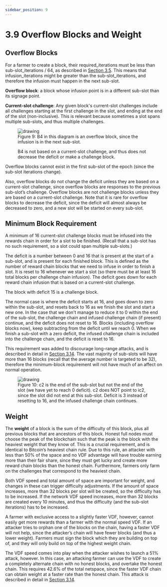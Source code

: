 ```yaml
---
sidebar_position: 9
---
```


# 3.9 Overflow Blocks and Weight

## Overflow Blocks

For a farmer to create a block, their required_iterations must be less than sub-slot_iterations / 64, as described in [Section 3.5](/docs/03consensus/signage_points_and_infusion_points "Section 3.5: Signage Points and Infusion Points"). This means that infusion_iterations might be greater than the sub-slot_iterations, and therefore the infusion must happen in the next sub-slot. 

**Overflow block**: a block whose infusion point is in a different sub-slot than its signage point.

**Current-slot challenge**: Any given block's current-slot challenges include all 
challenges starting at the first challenge in the slot, and ending at the end of the slot (non-inclusive). 
This is relevant because sometimes a slot spans multiple sub-slots, and thus multiple challenges.

<figure>
<img src="/img/overflow.png" alt="drawing"/>
<figcaption>
Figure 9: B4 in this diagram is an overflow block, since the infusion is in the next sub-slot.

B4 is not based on a current-slot challenge, and thus does not decrease the deficit or make a challenge block.
</figcaption>
</figure>


Overflow blocks cannot exist in the first sub-slot of the epoch (since the sub-slot iterations change). 

Also, overflow blocks do not change the deficit unless they are based on a current-slot challenge, since overflow blocks are responses to the previous sub-slot’s challenge. Overflow blocks are not challenge blocks unless they are based on a current-slot challenge. Note that it is rare for overflow blocks to decrease the deficit, since the deficit will almost always be decreased to zero, and a new slot will be started on every sub-slot.

## Minimum Block Requirement

A minimum of 16 current-slot challenge blocks must be infused into the rewards chain in order for a slot to be finished. (Recall that a sub-slot has no such requirement, so a slot could span multiple sub-slots.)

The deficit is a number between 0 and 16 that is present at the start of a sub-slot, and is present for each finished block. This is defined as the number of reward chain blocks that we need to infuse in order to finish a slot. It is reset to 16 whenever we start a slot (so there must be at least 16 total blocks per challenge chain infusion). The deficit goes down for each reward chain infusion that is based on a current-slot challenge. 

The block with deficit 15 is a challenge block.

The normal case is where the deficit starts at 16, and goes down to zero within the sub-slot, and resets back to 16 as we finish the slot and start a new one. In the case that we don't manage to reduce it to 0 within the end of the sub-slot, the challenge chain and infused challenge chain (if present) continue, and the deficit does not reset to 16. Blocks (including overflow blocks now), keep subtracting from the deficit until we reach 0. When we finish a sub-slot with a zero deficit, the infused challenge chain is included into the challenge chain, and the deficit is reset to 16.

This requirement was added to discourage long-range attacks, and is described in detail in [Section 3.14](/docs/03consensus/attacks_and_countermeasures#51-attack "Section 3.14: Attacks and Countermeasures"). The vast majority of sub-slots will have more than 16 blocks (recall that the average number is targeted to be 32), therefore the minimum-block requirement will not have much of an affect on normal operation. 

<figure>
<img src="/img/deficit.png" alt="drawing"/>
<figcaption>
Figure 10: c2 is the end of the sub-slot but not the end of the slot (we have yet to reach 0 deficit). c2 does NOT point to ic2, since the slot did not end at this sub-slot.
Deficit is 3 instead of resetting to 16, and the infused challenge chain continues.
</figcaption>
</figure>

## Weight

The **weight** of a block is the sum of the difficulty of this block, plus all previous blocks that are ancestors of this block. Honest full nodes must choose the peak of the blockchain such that the peak is the block with the heaviest weight that they know of. This is a crucial requirement, and is identical to Bitcoin’s heaviest chain rule. Due to this rule, an attacker with less than 50% of the space and no VDF advantage will have trouble earning more than their fair share, since they must get lucky and create more reward chain blocks than the honest chain. Furthermore, farmers only farm on the challenges that correspond to the heaviest chain.

Both VDF speed and total amount of space are important for weight, and changes in these can trigger difficulty adjustments. If the amount of space increases, more than 32 blocks per slot will be created, so the difficulty has to be increased. If the network VDF speed increases, more than 32 blocks are created every 10 minutes, and thus the difficulty (and the sub-slot iterations) has to be increased.  

A farmer with exclusive access to a slightly faster VDF, however, cannot easily get more rewards than a farmer with the normal speed VDF. If an attacker tries to orphan one of the blocks on the chain, having a faster VDF will not help, since the attacker’s chain will have fewer blocks (and thus a lower weight). Farmers must sign the block which they are building on top of, and they will only build on top of the highest weight chain. 

The VDF speed comes into play when the attacker wishes to launch a 51% attack, however. In this case, an attacking farmer can use the VDF to create a completely alternate chain with no honest blocks, and overtake the honest chain. This requires 42.6% of the total netspace, since the faster VDF chain can obtain weight at a faster rate than the honest chain. This attack is described in detail in [Section 3.14](/docs/03consensus/attacks_and_countermeasures "Section 3.14: Attacks and Countermeasures").
